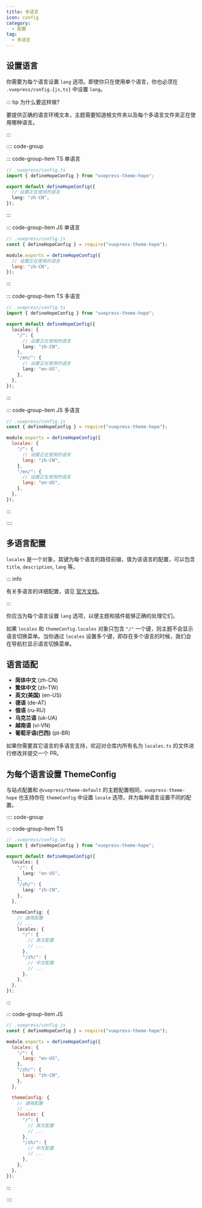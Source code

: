 ```yaml
---
title: 多语言
icon: config
category:
  - 配置
tag:
  - 多语言
---
```


## 设置语言 <Badge text="重要" type="danger" />

你需要为每个语言设置 `lang` 选项。即使你只在使用单个语言，你也必须在 `.vuepress/config.{js,ts}` 中设置 `lang`。

::: tip 为什么要这样做?

要提供正确的语言环境文本，主题需要知道根文件夹以及每个多语言文件夹正在使用哪种语言。

:::

:::: code-group

::: code-group-item TS 单语言

```ts
// .vuepress/config.ts
import { defineHopeConfig } from "vuepress-theme-hope";

export default defineHopeConfig({
  // 设置正在使用的语言
  lang: "zh-CN",
});
```

:::

::: code-group-item JS 单语言

```js
// .vuepress/config.js
const { defineHopeConfig } = require("vuepress-theme-hope");

module.exports = defineHopeConfig({
  // 设置正在使用的语言
  lang: "zh-CN",
});
```

:::

::: code-group-item TS 多语言

```ts
// .vuepress/config.ts
import { defineHopeConfig } from "vuepress-theme-hope";

export default defineHopeConfig({
  locales: {
    "/": {
      // 设置正在使用的语言
      lang: "zh-CN",
    },
    "/en/": {
      // 设置正在使用的语言
      lang: "en-US",
    },
  },
});
```

:::

::: code-group-item JS 多语言

```js
// .vuepress/config.js
const { defineHopeConfig } = require("vuepress-theme-hope");

module.exports = defineHopeConfig({
  locales: {
    "/": {
      // 设置正在使用的语言
      lang: "zh-CN",
    },
    "/en/": {
      // 设置正在使用的语言
      lang: "en-US",
    },
  },
});
```

:::

::::

## 多语言配置

`locales` 是一个对象，其键为每个语言的路径前缀，值为该语言的配置，可以包含 `title`, `description`, `lang` 等。

::: info

有关多语言的详细配置，请见 [官方文档](https://v2.vuepress.vuejs.org/zh/guide/i18n.html)。

:::

你应当为每个语言设置 `lang` 选项，以便主题和插件能够正确的处理它们。

如果 `locales` 和 `themeConfig.locales` 对象只包含 `"/"` 一个键，则主题不会显示语言切换菜单。当你通过 `locales` 设置多个键，即存在多个语言的时候，我们会在导航栏显示语言切换菜单。

## 语言适配

- **简体中文** (zh-CN)
- **繁体中文** (zh-TW)
- **英文(美国)** (en-US)
- **德语** (de-AT)
- **俄语** (ru-RU)
- **乌克兰语** (uk-UA)
- **越南语** (vi-VN)
- **葡萄牙语(巴西)** (pt-BR)

如果你需要其它语言的多语言支持，欢迎对仓库内所有名为 `locales.ts` 的文件进行修改并提交一个 PR。

## 为每个语言设置 ThemeConfig

与站点配置和 `@vuepress/theme-default` 的主题配置相同，`vuepress-theme-hope` 也支持你在 `themeConfig` 中设置 `locale` 选项，并为每种语言设置不同的配置。

:::: code-group

::: code-group-item TS

```ts
// .vuepress/config.ts
import { defineHopeConfig } from "vuepress-theme-hope";

export default defineHopeConfig({
  locales: {
    "/": {
      lang: "en-US",
    },
    "/zh/": {
      lang: "zh-CN",
    },
  },

  themeConfig: {
    // 通用配置
    // ...
    locales: {
      "/": {
        // 英文配置
        // ...
      },
      "/zh/": {
        // 中文配置
        // ...
      },
    },
  },
});
```

:::

::: code-group-item JS

```js
// .vuepress/config.js
const { defineHopeConfig } = require("vuepress-theme-hope");

module.exports = defineHopeConfig({
  locales: {
    "/": {
      lang: "en-US",
    },
    "/zh/": {
      lang: "zh-CN",
    },
  },

  themeConfig: {
    // 通用配置
    // ...
    locales: {
      "/": {
        // 英文配置
        // ...
      },
      "/zh/": {
        // 中文配置
        // ...
      },
    },
  },
});
```

:::

::::

